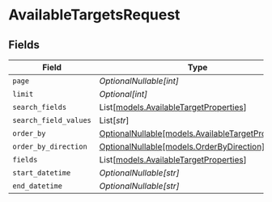 # AvailableTargetsRequest


## Fields

| Field                                                                                        | Type                                                                                         | Required                                                                                     | Description                                                                                  |
| -------------------------------------------------------------------------------------------- | -------------------------------------------------------------------------------------------- | -------------------------------------------------------------------------------------------- | -------------------------------------------------------------------------------------------- |
| `page`                                                                                       | *OptionalNullable[int]*                                                                      | :heavy_minus_sign:                                                                           | N/A                                                                                          |
| `limit`                                                                                      | *Optional[int]*                                                                              | :heavy_minus_sign:                                                                           | N/A                                                                                          |
| `search_fields`                                                                              | List[[models.AvailableTargetProperties](../models/availabletargetproperties.md)]             | :heavy_minus_sign:                                                                           | N/A                                                                                          |
| `search_field_values`                                                                        | List[*str*]                                                                                  | :heavy_minus_sign:                                                                           | N/A                                                                                          |
| `order_by`                                                                                   | [OptionalNullable[models.AvailableTargetProperties]](../models/availabletargetproperties.md) | :heavy_minus_sign:                                                                           | N/A                                                                                          |
| `order_by_direction`                                                                         | [OptionalNullable[models.OrderByDirection]](../models/orderbydirection.md)                   | :heavy_minus_sign:                                                                           | N/A                                                                                          |
| `fields`                                                                                     | List[[models.AvailableTargetProperties](../models/availabletargetproperties.md)]             | :heavy_minus_sign:                                                                           | N/A                                                                                          |
| `start_datetime`                                                                             | *OptionalNullable[str]*                                                                      | :heavy_minus_sign:                                                                           | N/A                                                                                          |
| `end_datetime`                                                                               | *OptionalNullable[str]*                                                                      | :heavy_minus_sign:                                                                           | N/A                                                                                          |